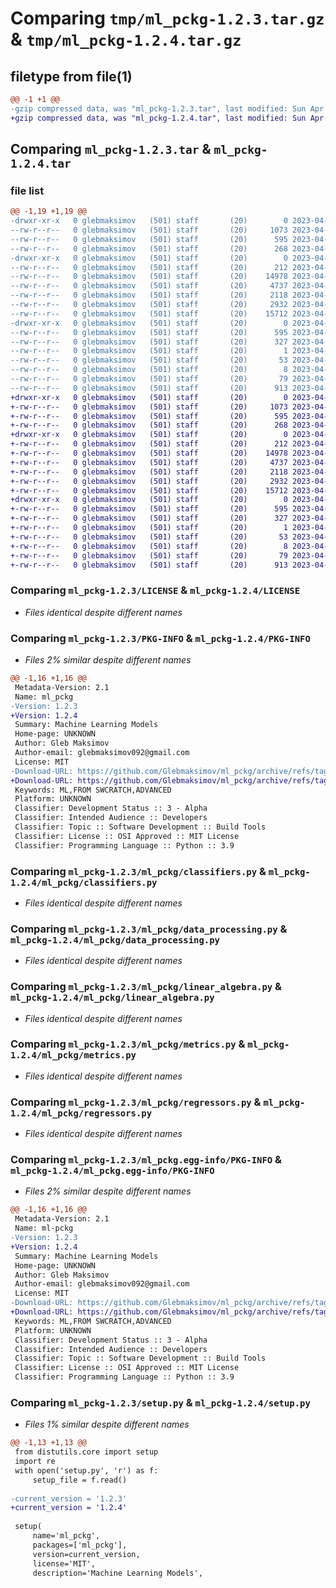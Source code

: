 # Comparing `tmp/ml_pckg-1.2.3.tar.gz` & `tmp/ml_pckg-1.2.4.tar.gz`

## filetype from file(1)

```diff
@@ -1 +1 @@
-gzip compressed data, was "ml_pckg-1.2.3.tar", last modified: Sun Apr 23 14:26:16 2023, max compression
+gzip compressed data, was "ml_pckg-1.2.4.tar", last modified: Sun Apr 23 14:27:28 2023, max compression
```

## Comparing `ml_pckg-1.2.3.tar` & `ml_pckg-1.2.4.tar`

### file list

```diff
@@ -1,19 +1,19 @@
-drwxr-xr-x   0 glebmaksimov   (501) staff       (20)        0 2023-04-23 14:26:16.215282 ml_pckg-1.2.3/
--rw-r--r--   0 glebmaksimov   (501) staff       (20)     1073 2023-04-21 13:24:22.000000 ml_pckg-1.2.3/LICENSE
--rw-r--r--   0 glebmaksimov   (501) staff       (20)      595 2023-04-23 14:26:16.215405 ml_pckg-1.2.3/PKG-INFO
--rw-r--r--   0 glebmaksimov   (501) staff       (20)      268 2023-04-21 15:13:38.000000 ml_pckg-1.2.3/README.md
-drwxr-xr-x   0 glebmaksimov   (501) staff       (20)        0 2023-04-23 14:26:16.214029 ml_pckg-1.2.3/ml_pckg/
--rw-r--r--   0 glebmaksimov   (501) staff       (20)      212 2023-04-23 13:28:28.000000 ml_pckg-1.2.3/ml_pckg/__init__.py
--rw-r--r--   0 glebmaksimov   (501) staff       (20)    14978 2023-04-23 13:30:48.000000 ml_pckg-1.2.3/ml_pckg/classifiers.py
--rw-r--r--   0 glebmaksimov   (501) staff       (20)     4737 2023-04-01 13:58:17.000000 ml_pckg-1.2.3/ml_pckg/data_processing.py
--rw-r--r--   0 glebmaksimov   (501) staff       (20)     2118 2023-04-03 14:34:37.000000 ml_pckg-1.2.3/ml_pckg/linear_algebra.py
--rw-r--r--   0 glebmaksimov   (501) staff       (20)     2932 2023-04-23 13:19:13.000000 ml_pckg-1.2.3/ml_pckg/metrics.py
--rw-r--r--   0 glebmaksimov   (501) staff       (20)    15712 2023-04-21 13:58:28.000000 ml_pckg-1.2.3/ml_pckg/regressors.py
-drwxr-xr-x   0 glebmaksimov   (501) staff       (20)        0 2023-04-23 14:26:16.215133 ml_pckg-1.2.3/ml_pckg.egg-info/
--rw-r--r--   0 glebmaksimov   (501) staff       (20)      595 2023-04-23 14:26:16.000000 ml_pckg-1.2.3/ml_pckg.egg-info/PKG-INFO
--rw-r--r--   0 glebmaksimov   (501) staff       (20)      327 2023-04-23 14:26:16.000000 ml_pckg-1.2.3/ml_pckg.egg-info/SOURCES.txt
--rw-r--r--   0 glebmaksimov   (501) staff       (20)        1 2023-04-23 14:26:16.000000 ml_pckg-1.2.3/ml_pckg.egg-info/dependency_links.txt
--rw-r--r--   0 glebmaksimov   (501) staff       (20)       53 2023-04-23 14:26:16.000000 ml_pckg-1.2.3/ml_pckg.egg-info/requires.txt
--rw-r--r--   0 glebmaksimov   (501) staff       (20)        8 2023-04-23 14:26:16.000000 ml_pckg-1.2.3/ml_pckg.egg-info/top_level.txt
--rw-r--r--   0 glebmaksimov   (501) staff       (20)       79 2023-04-23 14:26:16.215704 ml_pckg-1.2.3/setup.cfg
--rw-r--r--   0 glebmaksimov   (501) staff       (20)      913 2023-04-23 14:25:17.000000 ml_pckg-1.2.3/setup.py
+drwxr-xr-x   0 glebmaksimov   (501) staff       (20)        0 2023-04-23 14:27:28.288713 ml_pckg-1.2.4/
+-rw-r--r--   0 glebmaksimov   (501) staff       (20)     1073 2023-04-21 13:24:22.000000 ml_pckg-1.2.4/LICENSE
+-rw-r--r--   0 glebmaksimov   (501) staff       (20)      595 2023-04-23 14:27:28.288814 ml_pckg-1.2.4/PKG-INFO
+-rw-r--r--   0 glebmaksimov   (501) staff       (20)      268 2023-04-21 15:13:38.000000 ml_pckg-1.2.4/README.md
+drwxr-xr-x   0 glebmaksimov   (501) staff       (20)        0 2023-04-23 14:27:28.287418 ml_pckg-1.2.4/ml_pckg/
+-rw-r--r--   0 glebmaksimov   (501) staff       (20)      212 2023-04-23 13:28:28.000000 ml_pckg-1.2.4/ml_pckg/__init__.py
+-rw-r--r--   0 glebmaksimov   (501) staff       (20)    14978 2023-04-23 13:30:48.000000 ml_pckg-1.2.4/ml_pckg/classifiers.py
+-rw-r--r--   0 glebmaksimov   (501) staff       (20)     4737 2023-04-01 13:58:17.000000 ml_pckg-1.2.4/ml_pckg/data_processing.py
+-rw-r--r--   0 glebmaksimov   (501) staff       (20)     2118 2023-04-03 14:34:37.000000 ml_pckg-1.2.4/ml_pckg/linear_algebra.py
+-rw-r--r--   0 glebmaksimov   (501) staff       (20)     2932 2023-04-23 13:19:13.000000 ml_pckg-1.2.4/ml_pckg/metrics.py
+-rw-r--r--   0 glebmaksimov   (501) staff       (20)    15712 2023-04-21 13:58:28.000000 ml_pckg-1.2.4/ml_pckg/regressors.py
+drwxr-xr-x   0 glebmaksimov   (501) staff       (20)        0 2023-04-23 14:27:28.288545 ml_pckg-1.2.4/ml_pckg.egg-info/
+-rw-r--r--   0 glebmaksimov   (501) staff       (20)      595 2023-04-23 14:27:28.000000 ml_pckg-1.2.4/ml_pckg.egg-info/PKG-INFO
+-rw-r--r--   0 glebmaksimov   (501) staff       (20)      327 2023-04-23 14:27:28.000000 ml_pckg-1.2.4/ml_pckg.egg-info/SOURCES.txt
+-rw-r--r--   0 glebmaksimov   (501) staff       (20)        1 2023-04-23 14:27:28.000000 ml_pckg-1.2.4/ml_pckg.egg-info/dependency_links.txt
+-rw-r--r--   0 glebmaksimov   (501) staff       (20)       53 2023-04-23 14:27:28.000000 ml_pckg-1.2.4/ml_pckg.egg-info/requires.txt
+-rw-r--r--   0 glebmaksimov   (501) staff       (20)        8 2023-04-23 14:27:28.000000 ml_pckg-1.2.4/ml_pckg.egg-info/top_level.txt
+-rw-r--r--   0 glebmaksimov   (501) staff       (20)       79 2023-04-23 14:27:28.289113 ml_pckg-1.2.4/setup.cfg
+-rw-r--r--   0 glebmaksimov   (501) staff       (20)      913 2023-04-23 14:26:16.000000 ml_pckg-1.2.4/setup.py
```

### Comparing `ml_pckg-1.2.3/LICENSE` & `ml_pckg-1.2.4/LICENSE`

 * *Files identical despite different names*

### Comparing `ml_pckg-1.2.3/PKG-INFO` & `ml_pckg-1.2.4/PKG-INFO`

 * *Files 2% similar despite different names*

```diff
@@ -1,16 +1,16 @@
 Metadata-Version: 2.1
 Name: ml_pckg
-Version: 1.2.3
+Version: 1.2.4
 Summary: Machine Learning Models
 Home-page: UNKNOWN
 Author: Gleb Maksimov
 Author-email: glebmaksimov092@gmail.com
 License: MIT
-Download-URL: https://github.com/Glebmaksimov/ml_pckg/archive/refs/tags/1.2.3.tar.gz
+Download-URL: https://github.com/Glebmaksimov/ml_pckg/archive/refs/tags/1.2.4.tar.gz
 Keywords: ML,FROM SWCRATCH,ADVANCED
 Platform: UNKNOWN
 Classifier: Development Status :: 3 - Alpha
 Classifier: Intended Audience :: Developers
 Classifier: Topic :: Software Development :: Build Tools
 Classifier: License :: OSI Approved :: MIT License
 Classifier: Programming Language :: Python :: 3.9
```

### Comparing `ml_pckg-1.2.3/ml_pckg/classifiers.py` & `ml_pckg-1.2.4/ml_pckg/classifiers.py`

 * *Files identical despite different names*

### Comparing `ml_pckg-1.2.3/ml_pckg/data_processing.py` & `ml_pckg-1.2.4/ml_pckg/data_processing.py`

 * *Files identical despite different names*

### Comparing `ml_pckg-1.2.3/ml_pckg/linear_algebra.py` & `ml_pckg-1.2.4/ml_pckg/linear_algebra.py`

 * *Files identical despite different names*

### Comparing `ml_pckg-1.2.3/ml_pckg/metrics.py` & `ml_pckg-1.2.4/ml_pckg/metrics.py`

 * *Files identical despite different names*

### Comparing `ml_pckg-1.2.3/ml_pckg/regressors.py` & `ml_pckg-1.2.4/ml_pckg/regressors.py`

 * *Files identical despite different names*

### Comparing `ml_pckg-1.2.3/ml_pckg.egg-info/PKG-INFO` & `ml_pckg-1.2.4/ml_pckg.egg-info/PKG-INFO`

 * *Files 2% similar despite different names*

```diff
@@ -1,16 +1,16 @@
 Metadata-Version: 2.1
 Name: ml-pckg
-Version: 1.2.3
+Version: 1.2.4
 Summary: Machine Learning Models
 Home-page: UNKNOWN
 Author: Gleb Maksimov
 Author-email: glebmaksimov092@gmail.com
 License: MIT
-Download-URL: https://github.com/Glebmaksimov/ml_pckg/archive/refs/tags/1.2.3.tar.gz
+Download-URL: https://github.com/Glebmaksimov/ml_pckg/archive/refs/tags/1.2.4.tar.gz
 Keywords: ML,FROM SWCRATCH,ADVANCED
 Platform: UNKNOWN
 Classifier: Development Status :: 3 - Alpha
 Classifier: Intended Audience :: Developers
 Classifier: Topic :: Software Development :: Build Tools
 Classifier: License :: OSI Approved :: MIT License
 Classifier: Programming Language :: Python :: 3.9
```

### Comparing `ml_pckg-1.2.3/setup.py` & `ml_pckg-1.2.4/setup.py`

 * *Files 1% similar despite different names*

```diff
@@ -1,13 +1,13 @@
 from distutils.core import setup
 import re
 with open('setup.py', 'r') as f:
     setup_file = f.read()
 
-current_version = '1.2.3'
+current_version = '1.2.4'
 
 setup(
     name='ml_pckg',
     packages=['ml_pckg'],
     version=current_version,
     license='MIT',
     description='Machine Learning Models',
```


